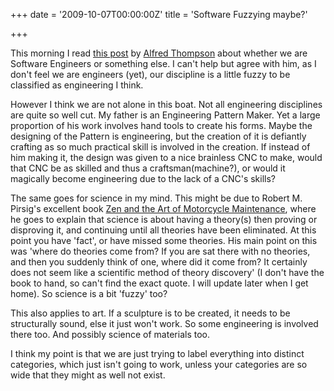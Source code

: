 +++
date = '2009-10-07T00:00:00Z'
title = 'Software Fuzzying maybe?'

+++

This morning I read [this post][1] by [Alfred Thompson][2] about whether we are Software Engineers or something else.  I can't help but agree with him, as I don't feel we are engineers (yet), our discipline is a little fuzzy to be classified as engineering I think.

However I think we are not alone in this boat.  Not all engineering disciplines are quite so well cut.  My father is an Engineering Pattern Maker.  Yet a large proportion of his work involves hand tools to create his forms.  Maybe the designing of the Pattern is engineering, but the creation of it is defiantly crafting as so much practical skill is involved in the creation.  If instead of him making it, the design was given to a nice brainless CNC to make, would that CNC be as skilled and thus a craftsman(machine?), or would it magically become engineering due to the lack of a CNC's skills?

The same goes for science in my mind.  This might be due to Robert M. Pirsig's excellent book [Zen and the Art of Motorcycle Maintenance][3], where he goes to explain that science is about having a theory(s) then proving or disproving it, and continuing until all theories have been eliminated.  At this point you have 'fact', or have missed some theories.  His main point on this was 'where do theories come from? If you are sat there with no theories, and then you suddenly think of one, where did it come from?  It certainly does not seem like a scientific method of theory discovery' (I don't have the book to hand, so can't find the exact quote.  I will update later when I get home).  So science is a bit 'fuzzy' too?

This also applies to art.  If a sculpture is to be created, it needs to be structurally sound, else it just won't work.  So some engineering is involved there too.  And possibly science of materials too.

I think my point is that we are just trying to label everything into distinct categories, which just isn't going to work, unless your categories are so wide that they might as well not exist.

[1]: http://blogs.msdn.com/alfredth/archive/2009/10/06/what-sort-of-thing-is-programming-really.aspx
[2]: http://blogs.msdn.com/user/Profile.aspx?UserID=8718
[3]: http://www.amazon.co.uk/Zen-Art-Motorcycle-Maintenance-Anniversary/dp/0099322617/